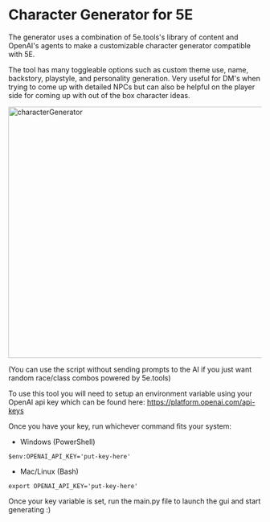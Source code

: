 # Character Generator for 5E
The generator uses a combination of 5e.tools's library of content and OpenAI's agents to make a customizable character generator compatible with 5E.

The tool has many toggleable options such as custom theme use, name, backstory, playstyle, and personality generation. Very useful for DM's when trying to come up with detailed NPCs but can also be helpful on the player side for coming up with out of the box character ideas.

<img width="507" height="500" alt="characterGenerator" src="https://github.com/user-attachments/assets/2bbedda1-0537-4fd5-b0ba-2f590d7eb58b" />

(You can use the script without sending prompts to the AI if you just want random race/class combos powered by 5e.tools)

To use this tool you will need to setup an environment variable using your OpenAI api key which can be found here: https://platform.openai.com/api-keys

Once you have your key, run whichever command fits your system:
- Windows (PowerShell)
```
$env:OPENAI_API_KEY='put-key-here'
```
- Mac/Linux (Bash)
```
export OPENAI_API_KEY='put-key-here'
```
Once your key variable is set, run the main.py file to launch the gui and start generating :)

